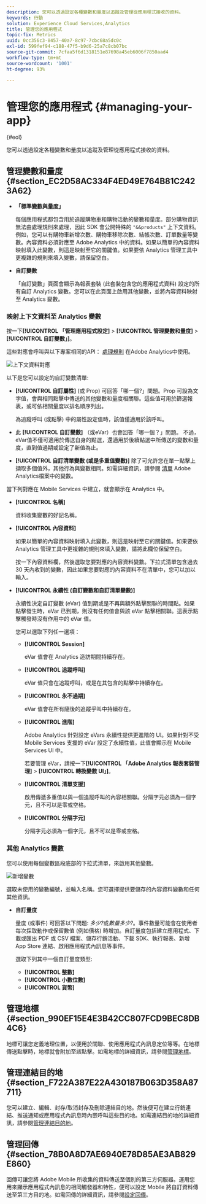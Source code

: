 ```yaml
---
description: 您可以透過設定各種變數和量度以追蹤及管理從應用程式接收的資料。
keywords: 行動
solution: Experience Cloud Services,Analytics
title: 管理您的應用程式
topic-fix: Metrics
uuid: 0cc356c3-8457-40a7-8c97-7cbc68a5dc0c
exl-id: 599fef94-c188-47f5-b9d6-25a7c8cb07bc
source-git-commit: 7cfaa5f6d1318151e87698a45eb6006f7850aad4
workflow-type: tm+mt
source-wordcount: '1001'
ht-degree: 93%

---
```


# 管理您的應用程式 {#managing-your-app}

{#eol}

您可以透過設定各種變數和量度以追蹤及管理從應用程式接收的資料。

## 管理變數和量度 {#section_EC2D58AC334F4ED49E764B81C2423A62}

* **「標準變數與量度」**

   每個應用程式都包含用於追蹤購物車和購物活動的變數和量度。部分購物資訊無法由處理規則來處理，因此 SDK 會公開特殊的 `"&&products"` 上下文資料。例如，您可以有購物車新增次數、購物車移除次數、結帳次數、訂單數量等變數。內容資料必須對應至 Adobe Analytics 中的資料。如果以簡單的內容資料映射填入此變數，則這是映射至它的關鍵值。如果要依 Analytics 管理工具中更複雜的規則來填入變數，請保留空白。

* **自訂變數**

   「自訂變數」頁面會顯示為報表套裝 (此套裝包含您的應用程式資料) 設定的所有自訂 Analytics 變數。您可以在此頁面上啟用其他變數，並將內容資料映射至 Analytics 變數。

### 映射上下文資料至 Analytics 變數

按一下&#x200B;**[!UICONTROL 「管理應用程式設定]** > **[!UICONTROL 管理變數和量度]** > **[!UICONTROL 自訂變數」]**。

這些對應會呼叫與以下專案相同的API： [處理規則](https://experienceleague.adobe.com/docs/analytics/admin/admin-tools/processing-rules/processing-rules.html) 在Adobe Analytics中使用。

![上下文資料對應](assets/custom_data_content.png)

以下是您可以設定的自訂變數清單:

* **[!UICONTROL 自訂屬性]** (或 Prop) 可回答「哪一個?」問題。Prop 可設為文字值，會與相同點擊中傳送的其他變數和量度相關聯。這些值可用於篩選報表，或可依相關量度以排名順序列出。

   為追蹤呼叫 (或點擊) 中的屬性設定值時，該值僅適用於該呼叫。

* 此 **[!UICONTROL 自訂變數]** （或eVar）也會回答「哪一個？」問題。 不過，eVar值不僅可適用於傳送自身的點選，還適用於後續點選中所傳送的變數和量度，直到值過期或設定了新值為止。
* **[!UICONTROL 自訂清單變數 (或是多重值變數)]** 除了可允許您在單一點擊上擷取多個值外，其他行為與變數相同。如需詳細資訊，請參閱 [清單](https://experienceleague.adobe.com/docs/analytics/implementation/vars/page-vars/list.html?lang=zh-Hant) Adobe Analytics檔案中的變數。

當下列對應在 Mobile Services 中建立，就會顯示在 Analytics 中。

* **[!UICONTROL 名稱]**

   資料收集變數的好記名稱。

* **[!UICONTROL 內容資料]**

   如果以簡單的內容資料映射填入此變數，則這是映射至它的關鍵值。如果要依 Analytics 管理工具中更複雜的規則來填入變數，請將此欄位保留空白。

   按一下內容資料欄，然後選取您要對應的內容資料變數。下拉式清單包含過去 30 天內收到的變數，因此如果您要對應的內容資料不在清單中，您可以加以輸入。

* **[!UICONTROL 永續性 (自訂變數和自訂清單變數)]**

   永續性決定自訂變數 (eVar) 值到期或是不再與額外點擊關聯的時間點。如果點擊發生時，eVar 已到期，則沒有任何值會與該 eVar 點擊相關聯。這表示點擊觸發時沒有作用中的 eVar 值。

   您可以選取下列任一選項：

   * **[!UICONTROL Session]**

      eVar 值會在 Analytics 造訪期間持續存在。

   * **[!UICONTROL 追蹤呼叫]**

      eVar 值只會在追蹤呼叫，或是在其包含的點擊中持續存在。

   * **[!UICONTROL 永不過期]**

      eVar 值會在所有隨後的追蹤乎叫中持續存在。
   * **[!UICONTROL 進階]**

      Adobe Analytics 針對設定 eVars 永續性提供更進階的 UI。如果針對不受 Mobile Services 支援的 eVar 設定了永續性值，此值會顯示在 Mobile Services UI 中。

      若要管理 eVar，請按一下&#x200B;**[!UICONTROL 「Adobe Analytics 報表套裝管理]** > **[!UICONTROL 轉換變數 UI」]**。

   * **[!UICONTROL 清單支援]**

      啟用傳遞多重值以與一個追蹤呼叫的內容相關聯。分隔字元必須為一個字元，且不可以是零或空格。

   * **[!UICONTROL 分隔字元]**

      分隔字元必須為一個字元，且不可以是零或空格。

### 其他 Analytics 變數

您可以使用每個變數區段底部的下拉式清單，來啟用其他變數。

![新增變數](assets/add_variable.png)

選取未使用的變數編號，並輸入名稱。您可選擇提供要儲存的內容資料變數和任何其他資訊。

* **自訂量度**

   量度 (或事件) 可回答以下問題: *多少?*&#x200B;或&#x200B;*數量多少?*。事件數量可能會在使用者每次採取動作或保留數值 (例如價格) 時增加。自訂量度包括建立應用程式、下載或匯出 PDF 或 CSV 檔案、儲存行銷活動、下載 SDK、執行報表、新增 App Store 連結、啟用應用程式內訊息等事件。

   選取下列其中一個自訂量度類型:

   * **[!UICONTROL 整數]**
   * **[!UICONTROL 小數位數]**
   * **[!UICONTROL 貨幣]**

## 管理地標 {#section_990EF15E4E3B42CC807FCD9BEC8DB4C6}

地標可讓您定義地理位置，以便用於關聯、使用應用程式內訊息定位等等。在地標傳送點擊時，地標就會附加至該點擊。如需地標的詳細資訊，請參閱[管理地標](/help/using/location/t-manage-points.md)。

## 管理連結目的地 {#section_F722A387E22A430187B063D358A87711}

您可以建立、編輯、封存/取消封存及刪除連結目的地。然後便可在建立行銷連結、推送通知或應用程式內訊息時內嵌呼叫這些目的地。如需連結目的地的詳細資訊，請參閱[管理連結目的地](/help/using/acquisition-main/c-manage-link-destinations/t-archive-unarchive-link-destinations.md)。

## 管理回傳 {#section_78B0A8D7AE6940E78D85AE3AB829E860}

回傳可讓您將 Adobe Mobile 所收集的資料傳送至個別的第三方伺服器。運用您用來顯示應用程式內訊息的相同觸發器和特性，便可以設定 Mobile 將自訂資料傳送至第三方目的地。如需回傳的詳細資訊，請參閱[設定回傳](/help/using/c-manage-app-settings/c-mob-confg-app/signals.md)。
